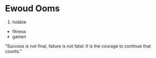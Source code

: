 # Ewoud Ooms

1. hobbie
* fitness
* gamen

"Success is not final, failure is not fatal: It is the courage to continue that counts."